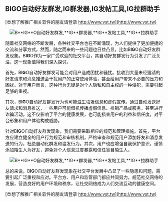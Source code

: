 ## **B**IG**O自动好友群发,**IG**群发器,**IG**发帖工具,**IG**拉群助手**

[😍想了解推广相关软件的朋友请登录 http://www.vst.tw](http://www.vst.tw)

 <center><img src="https://vst.tw/MP4/tuiguang/png/0.png" alt="B**IG**O自动好友群发,**IG**群发器,**IG**发帖工具,**IG**拉群助手"></center>

随着社交网络的不断发展，各种社交平台也在不断涌现，为人们提供了更加便捷的交流和分享方式。然而，随之而来的一些问题也日益凸显，比如B**IG**O自动好友群发现象。B**IG**O作为一家广受欢迎的社交平台，其自动好友群发行为引发了广泛关注，这一现象值得我们深入探讨。

首先，B**IG**O自动好友群发可能会对用户造成困扰和骚扰。接收到大量未经邀请的好友请求和消息推送会干扰用户的正常使用体验，甚至给用户带来不必要的压力和困扰。对于用户而言，这种行为无疑是对个人隐私和自主权的一种侵犯，需要引起足够的重视。

其次，B**IG**O自动好友群发行为也可能滋生垃圾信息和虚假宣传。通过自动发送好友请求和消息推送，一些用户可能借机传播虚假信息、推销产品或服务，甚至进行诈骗活动。这不仅影响了平台的健康发展，也可能损害用户的利益和信任度，对平台形象和用户体验构成威胁。

针对B**IG**O自动好友群发现象，我们需要采取相应的规范和管理措施。首先，平台方应建立健全的用户行为规范和审核机制，严格审查和规范用户添加好友和消息发送的行为，杜绝自动化群发和滥发行为。其次，用户也应增强自我保护意识，谨慎添加陌生人为好友，避免对个人信息过度暴露和信任盲目陌生人。

 <center><img src="https://vst.tw/MP4/tuiguang/png/1.png" alt="B**IG**O自动好友群发,**IG**群发器,**IG**发帖工具,**IG**拉群助手"></center>

总的来说，B**IG**O自动好友群发现象在社交平台发展中凸显了一些隐患和问题，需要引起广泛重视和应对。平台方、用户和监管部门都应共同努力，规范社交网络的发展，营造良好的用户环境和秩序，让社交网络成为人们交流互动的健康空间。

[😍想了解推广相关软件的朋友请登录 http://www.vst.tw](http://www.vst.tw)



